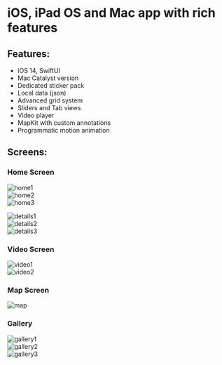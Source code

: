 #  iOS, iPad OS and Mac app with rich features

## Features:
- iOS 14, SwiftUI
- Mac Catalyst version
- Dedicated sticker pack
- Local data (json)
- Advanced grid system
- Sliders and Tab views
- Video player
- MapKit with custom annotations
- Programmatic motion animation

## Screens:

### Home Screen

![home1](./Readme/home1.png)  
![home2](./Readme/home2.png)  
![home3](./Readme/home3.png)  

![details1](./Readme/details1.png)  
![details2](./Readme/details2.png)  
![details3](./Readme/details3.png)  

### Video Screen

![video1](./Readme/video1.png)  
![video2](./Readme/video2.png)  

### Map Screen
![map](./Readme/map.gif)  

### Gallery
![gallery1](./Readme/gallery1.png)  
![gallery2](./Readme/gallery2.png)  
![gallery3](./Readme/gallery3.gif)  

